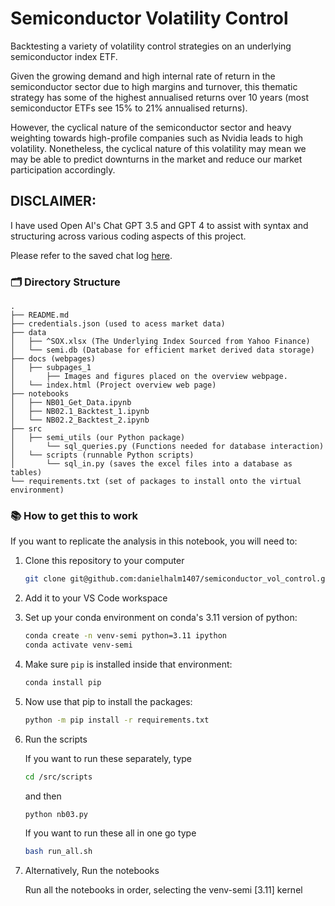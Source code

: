 # Semiconductor Volatility Control

Backtesting a variety of volatility control strategies on an underlying semiconductor index ETF.

Given the growing demand and high internal rate of return in the semiconductor sector due to high margins and turnover, this thematic strategy has some of the highest annualised returns over 10 years (most semiconductor ETFs see 15% to 21% annualised returns).

However, the cyclical nature of the semiconductor sector and heavy weighting towards high-profile companies such as Nvidia leads to high volatility. Nonetheless, the cyclical nature of this volatility may mean we may be able to predict downturns in the market and reduce our market participation accordingly.

## DISCLAIMER:

I have used Open AI's Chat GPT 3.5 and GPT 4 to assist with syntax and structuring across various coding aspects of this project.

Please refer to the saved chat log [here](https://chatgpt.com/share/66f6ef1b-d8a4-800f-8df6-c69a5ea35283).

###  🗂️ Directory Structure
```plaintext
.
├── README.md
├── credentials.json (used to acess market data)
├── data
│   ├── ^SOX.xlsx (The Underlying Index Sourced from Yahoo Finance)
│   └── semi.db (Database for efficient market derived data storage)
├── docs (webpages)
│   ├── subpages_1
│       ├── Images and figures placed on the overview webpage.
│   └── index.html (Project overview web page)
├── notebooks
│   ├── NB01_Get_Data.ipynb
│   ├── NB02.1_Backtest_1.ipynb
│   └── NB02.2_Backtest_2.ipynb
├── src
│   ├── semi_utils (our Python package)
│       └── sql_queries.py (Functions needed for database interaction)
│   └── scripts (runnable Python scripts)
│       └── sql_in.py (saves the excel files into a database as tables)
└── requirements.txt (set of packages to install onto the virtual environment)

```
### 📚 How to get this to work

If you want to replicate the analysis in this notebook, you will need to:

1. Clone this repository to your computer
    ```bash
    git clone git@github.com:danielhalm1407/semiconductor_vol_control.git
    ```
2. Add it to your VS Code workspace
3. Set up your conda environment on conda's 3.11 version of python:

    ```bash
    conda create -n venv-semi python=3.11 ipython
    conda activate venv-semi
    ```
4. Make sure `pip` is installed inside that environment:

    ```bash
    conda install pip
    ```

5. Now use that pip to install the packages:

    ```bash
    python -m pip install -r requirements.txt
    ```

6. Run the scripts

    If you want to run these separately,
    type 
    ```bash
    cd /src/scripts
    ```
    and then 
    ```bash
    python nb03.py
    ```

    If you want to run these all in one go
    type 
    ```bash
    bash run_all.sh
    ```
7. Alternatively, Run the notebooks

    Run all the notebooks in order, selecting the venv-semi [3.11] kernel